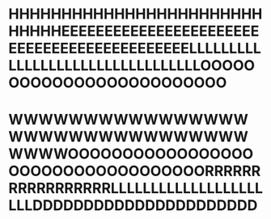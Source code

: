 # HHHHHHHHHHHHHHHHHHHHHHHHHHHHHEEEEEEEEEEEEEEEEEEEEEEEEEEEEEEEEEEEEEEEEEEEELLLLLLLLLLLLLLLLLLLLLLLLLLLLLLLLLOOOOOOOOOOOOOOOOOOOOOOOOO
# WWWWWWWWWWWWWWWWWWWWWWWWWWWWWWWWWWWWOOOOOOOOOOOOOOOOOOOOOOOOOOOOOOOOOOORRRRRRRRRRRRRRRRRLLLLLLLLLLLLLLLLLLLLLLDDDDDDDDDDDDDDDDDDDDDD
